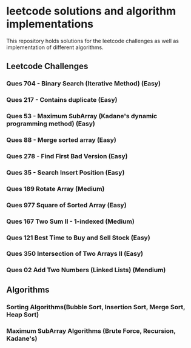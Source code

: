 # leetcode solutions and algorithm implementations
This repository holds solutions for the leetcode challenges as well as implementation of different algorithms.

## Leetcode Challenges
### Ques 704 - Binary Search (Iterative Method) (Easy)
### Ques 217 - Contains duplicate (Easy)
### Ques 53 - Maximum SubArray (Kadane's dynamic programming method) (Easy)
### Ques 88 - Merge sorted array (Easy)
### Ques 278 - Find First Bad Version (Easy)
### Ques 35 - Search Insert Position (Easy)
### Ques 189 Rotate Array (Medium)
### Ques 977 Square of Sorted Array (Easy)
### Ques 167 Two Sum II - 1-indexed (Medium)
### Ques 121 Best Time to Buy and Sell Stock (Easy)
### Ques 350 Intersection of Two Arrays II (Easy)
### Ques 02 Add Two Numbers (Linked Lists) (Mendium)

## Algorithms
### Sorting Algorithms(Bubble Sort, Insertion Sort, Merge Sort, Heap Sort)
### Maximum SubArray Algorithms (Brute Force, Recursion, Kadane's)
   
    


